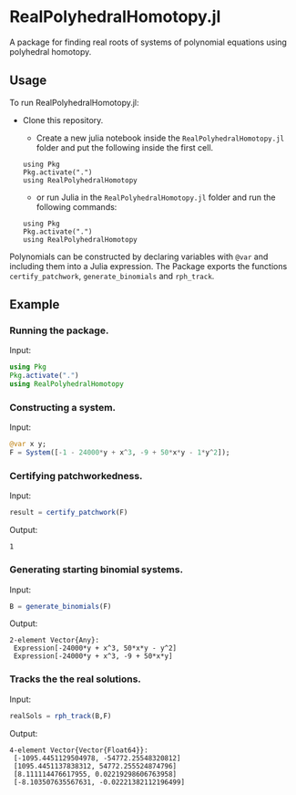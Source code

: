 # RealPolyhedralHomotopy.jl
A package for finding real roots of systems of polynomial equations using polyhedral homotopy.

## Usage
To run RealPolyhedralHomotopy.jl:
- Clone this repository.
    - Create a new julia notebook inside the `RealPolyhedralHomotopy.jl` folder and put the following inside the first cell.
    ```
    using Pkg
    Pkg.activate(".")
    using RealPolyhedralHomotopy
    ```
    
    - or run Julia in the `RealPolyhedralHomotopy.jl` folder and run the following commands:
    ```
    using Pkg
    Pkg.activate(".")
    using RealPolyhedralHomotopy
    ```

Polynomials can be constructed by declaring variables with `@var` and including them into a Julia expression.
The Package exports the functions `certify_patchwork`, `generate_binomials` and `rph_track`.

## Example
### Running the package.
Input:
```julia
using Pkg
Pkg.activate(".")
using RealPolyhedralHomotopy
```

### Constructing a system.
Input:
```julia
@var x y;
F = System([-1 - 24000*y + x^3, -9 + 50*x*y - 1*y^2]);
```
### Certifying patchworkedness.
Input:
```julia
result = certify_patchwork(F)
```

Output:
```
1
```


### Generating starting binomial systems.
Input:
```julia
B = generate_binomials(F)
```
Output:
```
2-element Vector{Any}:
 Expression[-24000*y + x^3, 50*x*y - y^2]
 Expression[-24000*y + x^3, -9 + 50*x*y]
```


### Tracks the the real solutions.
Input:
```julia
realSols = rph_track(B,F)
```
Output:
```
4-element Vector{Vector{Float64}}:
 [-1095.4451129504978, -54772.25548320812]
 [1095.4451137838312, 54772.255524874796]
 [8.111114476617955, 0.02219298606763958]
 [-8.103507635567631, -0.02221382112196499]
```




